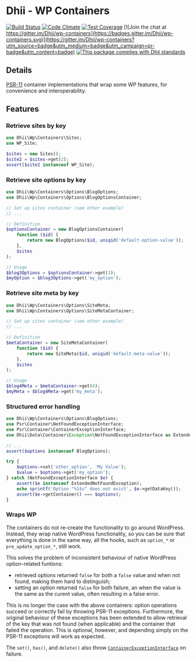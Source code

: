 # Dhii - WP Containers

[![Build Status](https://travis-ci.org/Dhii/wp-containers.svg?branch=develop)](https://travis-ci.org/Dhii/wp-containers)
[![Code Climate](https://codeclimate.com/github/Dhii/wp-containers/badges/gpa.svg)](https://codeclimate.com/github/Dhii/wp-containers)
[![Test Coverage](https://codeclimate.com/github/Dhii/wp-containers/badges/coverage.svg)](https://codeclimate.com/github/Dhii/wp-containers/coverage)
[![Join the chat at https://gitter.im/Dhii/wp-containers](https://badges.gitter.im/Dhii/wp-containers.svg)](https://gitter.im/Dhii/wp-containers?utm_source=badge&utm_medium=badge&utm_campaign=pr-badge&utm_content=badge)
[![This package complies with Dhii standards](https://img.shields.io/badge/Dhii-Compliant-green.svg?style=flat-square)][Dhii]

## Details
[PSR-11][] container implementations that wrap some WP features, for convenience and interoperability.

## Features
### Retrieve sites by key

```php
use Dhii\Wp\Containers\Sites;
use WP_Site;

$sites = new Sites();
$site2 = $sites->get(2);
assert($site2 instanceof WP_Site);
```

### Retrieve site options by key

```php
use Dhii\Wp\Containers\Options\BlogOptions;
use Dhii\Wp\Containers\Options\BlogOptionsContainer;

// Set up sites container (see other example)
// ...

// Definition
$optionsContainer = new BlogOptionsContainer(
    function ($id) {
        return new BlogOptions($id, uniqid('default-option-value'));
    },
    $sites
);

// Usage
$blog3Options = $optionsContainer->get(3);
$myOption = $blog3Options->get('my_option');
```
    
### Retrieve site meta by key

```php
use Dhii\Wp\Containers\Options\SiteMeta;
use Dhii\Wp\Containers\Options\SiteMetaContainer;

// Set up sites container (see other example)
// ...

// Definition
$metaContainer = new SiteMetaContainer(
    function ($id) {
        return new SiteMeta($id, uniqid('default-meta-value'));
    },
    $sites
);

// Usage
$blog4Meta = $metaContainer->get(4);
$myMeta = $blog4Meta->get('my_meta');
```
    
### Structured error handling

```php
use Dhii\Wp\Containers\Options\BlogOptions;
use Psr\Container\NotFoundExceptionInterface;
use Psr\Container\ContainerExceptionInterface;
use Dhii\Data\Container\Exception\NotFoundExceptionInterface as ExtendedNotFoundException;

// ...
assert($options instanceof BlogOptions);

try {
    $options->set('other_option', 'My Value');
    $value = $options->get('my_option');
} catch (NotFoundExceptionInterface $e) {
    assert($e instanceof ExtendedNotFoundException);
    echo sprintf('Option "%1$s" does not exist', $e->getDataKey());
    assert($e->getContainer() === $options);
}
```

### Wraps WP
The containers do not re-create the functionality to go around WordPress. Instead, they wrap native WordPress functionality,
so you can be sure that everything is done in the same way, all the hooks, such as `option_*` or `pre_update_option_*`, still work.

This solves the problem of inconsistent behaviour of native WordPress option-related funtions:

* retrieved options returned `false` for both a `false` value and when not found, making them hard to distinguish;
* setting an option returned `false` for both failure, an when the value is the same as the curent value, often
resulting in a false error.

This is no longer the case with the above containers: option operations succeed or correctly fail
by throwing PSR-11 exceptions. Furthermore, the original behaviour of these exceptions has been
extended to allow retrieval of the key that was not found (when applicable) and the container that failed
the operation. This is optional, however, and depending simply on the PSR-11 exceptions will work as expected.

The `set()`, `has()`, and `delete()` also throw [`ContainerExceptionInterface`][] on failure.

[Dhii]: https://github.com/Dhii/dhii
[PSR-11]: https://github.com/php-fig/fig-standards/blob/master/accepted/PSR-11-container.md
[`ContainerExceptionInterface`]: https://github.com/Dhii/data-container-interface/blob/develop/src/Exception/ContainerExceptionInterface.php#L14
